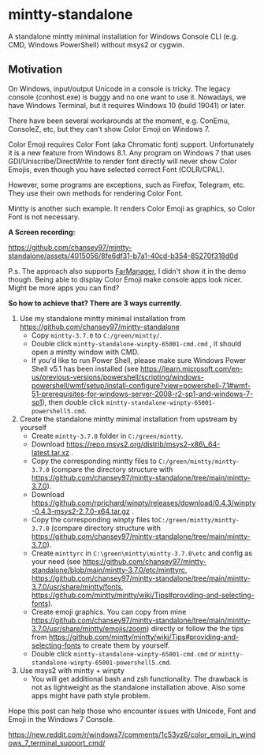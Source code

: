 # mintty-standalone
A standalone mintty minimal installation for Windows Console CLI (e.g. CMD, Windows PowerShell) without msys2 or cygwin.

## Motivation

On Windows, input/output Unicode in a console is tricky. The legacy console (conhost.exe) is buggy and no one want to use it. Nowadays, we have Windows Terminal, but it requires Windows 10 (build 19041) or later.

There have been several workarounds at the moment, e.g. ConEmu, ConsoleZ, etc, but they can't show Color Emoji on Windows 7.

Color Emoji requires Color Font (aka Chromatic font) support. Unfortunately it is a new feature from Windows 8.1. Any program on Windows 7 that uses GDI/Uniscribe/DirectWrite to render font directly will never show Color Emojis, even though you have selected correct Font (COLR/CPAL).

However, some programs are exceptions, such as Firefox, Telegram, etc. They use their own methods for rendering Color Font.

Mintty is another such example. It renders Color Emoji as graphics, so Color Font is not necessary.

**A Screen recording:**

https://github.com/chansey97/mintty-standalone/assets/4015056/8fe6df31-b7a1-40cd-b354-85270f318d0d

P.s. The approach also supports [FarManager](https://www.farmanager.com/), I didn't show it in the demo though. Being able to display Color Emoji make console apps look nicer. Might be more apps you can find?

**So how to achieve that? There are 3 ways currently.**

1. Use my standalone mintty minimal installation from https://github.com/chansey97/mintty-standalone
   * Copy `mintty-3.7.0` to `C:/green/mintty/`.
   * Double click `mintty-standalone-winpty-65001-cmd.cmd` , it should open a mintty window with CMD.
   * If you'd like to run Power Shell, please make sure Windows Power Shell v5.1 has been installed (see  https://learn.microsoft.com/en-us/previous-versions/powershell/scripting/windows-powershell/wmf/setup/install-configure?view=powershell-7.1#wmf-51-prerequisites-for-windows-server-2008-r2-sp1-and-windows-7-sp1), then double click  `mintty-standalone-winpty-65001-powershell5.cmd`.
2. Create the standalone mintty minimal installation from upstream by yourself
   * Create `mintty-3.7.0` folder in `C:/green/mintty`.
   * Download https://repo.msys2.org/distrib/msys2-x86\_64-latest.tar.xz .
   * Copy the corresponding mintty files to `C:/green/mintty/mintty-3.7.0` (compare the directory structure with https://github.com/chansey97/mintty-standalone/tree/main/mintty-3.7.0).
   * Download https://github.com/rprichard/winpty/releases/download/0.4.3/winpty-0.4.3-msys2-2.7.0-x64.tar.gz .
   * Copy the corresponding winpty files to`C:/green/mintty/mintty-3.7.0`  (compare directory structure with https://github.com/chansey97/mintty-standalone/tree/main/mintty-3.7.0).
   * Create `minttyrc` in  `C:\green\mintty\mintty-3.7.0\etc` and config as your need (see https://github.com/chansey97/mintty-standalone/blob/main/mintty-3.7.0/etc/minttyrc, https://github.com/chansey97/mintty-standalone/tree/main/mintty-3.7.0/usr/share/mintty/fonts, https://github.com/mintty/mintty/wiki/Tips#providing-and-selecting-fonts).
   * Create emoji graphics. You can copy from mine https://github.com/chansey97/mintty-standalone/tree/main/mintty-3.7.0/usr/share/mintty/emojis/zoom) directly or follow the the tips from https://github.com/mintty/mintty/wiki/Tips#providing-and-selecting-fonts to create them by yourself.
   * Double click `mintty-standalone-winpty-65001-cmd.cmd` or `mintty-standalone-winpty-65001-powershell5.cmd`.
3. Use msys2 with mintty + winpty
   * You will get additional bash and zsh functionality. The drawback is not as lightweight as the standalone installation above. Also some apps might have path style problem.

Hope this post can help those who encounter issues with Unicode, Font and Emoji in the Windows 7 Console.

https://new.reddit.com/r/windows7/comments/1c53yz6/color_emoji_in_windows_7_terminal_support_cmd/



